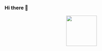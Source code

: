 ### Hi there 👋

<div id="header" align="center">
  <img src="https://media.giphy.com/media/v1.Y2lkPTc5MGI3NjExOWM5ZjY4NDE1YjUwMDkyYTA3YTU2MTc1NjM2YjFiM2VmN2ZlNDA4NiZjdD1n/L1R1tvI9svkIWwpVYr/giphy.gif" width="100"/>
</div>

